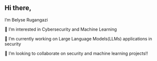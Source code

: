 ## Hi there, 

I’m Belyse Rugangazi

👀 I’m interested in Cybersecurity and Machine Learning

🌱 I’m currently working on Large Language Models(LLMs) applications in security

💞 I’m looking to collaborate on security and machine learning projects!!
<!--
**BelyseR/BelyseR** is a ✨ _special_ ✨ repository because its `README.md` (this file) appears on your GitHub profile.

Here are some ideas to get you started:

- 🔭 I’m currently working on ...
- 🌱 I’m currently learning ...
- 👯 I’m looking to collaborate on ...
- 🤔 I’m looking for help with ...
- 💬 Ask me about ...
- 📫 How to reach me: ...
- 😄 Pronouns: ...
- ⚡ Fun fact: ...
-->
